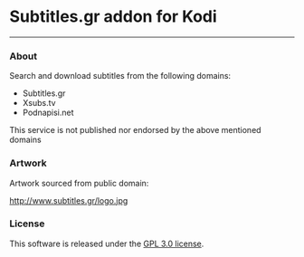
# Subtitles.gr addon for Kodi

------------

### About

Search and download subtitles from the following domains:

- Subtitles.gr
- Xsubs.tv
- Podnapisi.net

This service is not published nor endorsed by the above mentioned domains

### Artwork

Artwork sourced from public domain:

http://www.subtitles.gr/logo.jpg


### License

This software is released under the [GPL 3.0 license](http://www.gnu.org/licenses/gpl-3.0.html).
